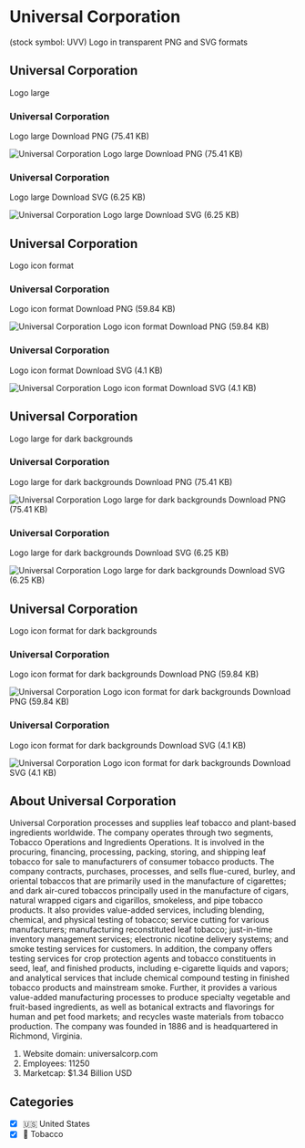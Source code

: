 # Universal Corporation
 (stock symbol: UVV) Logo in transparent PNG and SVG formats

## Universal Corporation
 Logo large

### Universal Corporation
 Logo large Download PNG (75.41 KB)

![Universal Corporation
 Logo large Download PNG (75.41 KB)](/img/orig/UVV_BIG-3f2f74a4.png)

### Universal Corporation
 Logo large Download SVG (6.25 KB)

![Universal Corporation
 Logo large Download SVG (6.25 KB)](/img/orig/UVV_BIG-9416deac.svg)

## Universal Corporation
 Logo icon format

### Universal Corporation
 Logo icon format Download PNG (59.84 KB)

![Universal Corporation
 Logo icon format Download PNG (59.84 KB)](/img/orig/UVV-bcffcc15.png)

### Universal Corporation
 Logo icon format Download SVG (4.1 KB)

![Universal Corporation
 Logo icon format Download SVG (4.1 KB)](/img/orig/UVV-ef995570.svg)

## Universal Corporation
 Logo large for dark backgrounds

### Universal Corporation
 Logo large for dark backgrounds Download PNG (75.41 KB)

![Universal Corporation
 Logo large for dark backgrounds Download PNG (75.41 KB)](/img/orig/UVV_BIG.D-d70673d4.png)

### Universal Corporation
 Logo large for dark backgrounds Download SVG (6.25 KB)

![Universal Corporation
 Logo large for dark backgrounds Download SVG (6.25 KB)](/img/orig/UVV_BIG.D-a47106ce.svg)

## Universal Corporation
 Logo icon format for dark backgrounds

### Universal Corporation
 Logo icon format for dark backgrounds Download PNG (59.84 KB)

![Universal Corporation
 Logo icon format for dark backgrounds Download PNG (59.84 KB)](/img/orig/UVV.D-c0a27cae.png)

### Universal Corporation
 Logo icon format for dark backgrounds Download SVG (4.1 KB)

![Universal Corporation
 Logo icon format for dark backgrounds Download SVG (4.1 KB)](/img/orig/UVV.D-013b52e0.svg)

## About Universal Corporation


Universal Corporation processes and supplies leaf tobacco and plant-based ingredients worldwide. The company operates through two segments, Tobacco Operations and Ingredients Operations. It is involved in the procuring, financing, processing, packing, storing, and shipping leaf tobacco for sale to manufacturers of consumer tobacco products. The company contracts, purchases, processes, and sells flue-cured, burley, and oriental tobaccos that are primarily used in the manufacture of cigarettes; and dark air-cured tobaccos principally used in the manufacture of cigars, natural wrapped cigars and cigarillos, smokeless, and pipe tobacco products. It also provides value-added services, including blending, chemical, and physical testing of tobacco; service cutting for various manufacturers; manufacturing reconstituted leaf tobacco; just-in-time inventory management services; electronic nicotine delivery systems; and smoke testing services for customers. In addition, the company offers testing services for crop protection agents and tobacco constituents in seed, leaf, and finished products, including e-cigarette liquids and vapors; and analytical services that include chemical compound testing in finished tobacco products and mainstream smoke. Further, it provides a various value-added manufacturing processes to produce specialty vegetable and fruit-based ingredients, as well as botanical extracts and flavorings for human and pet food markets; and recycles waste materials from tobacco production. The company was founded in 1886 and is headquartered in Richmond, Virginia.

1. Website domain: universalcorp.com
2. Employees: 11250
3. Marketcap: $1.34 Billion USD


## Categories
- [x] 🇺🇸 United States
- [x] 🚬 Tobacco
